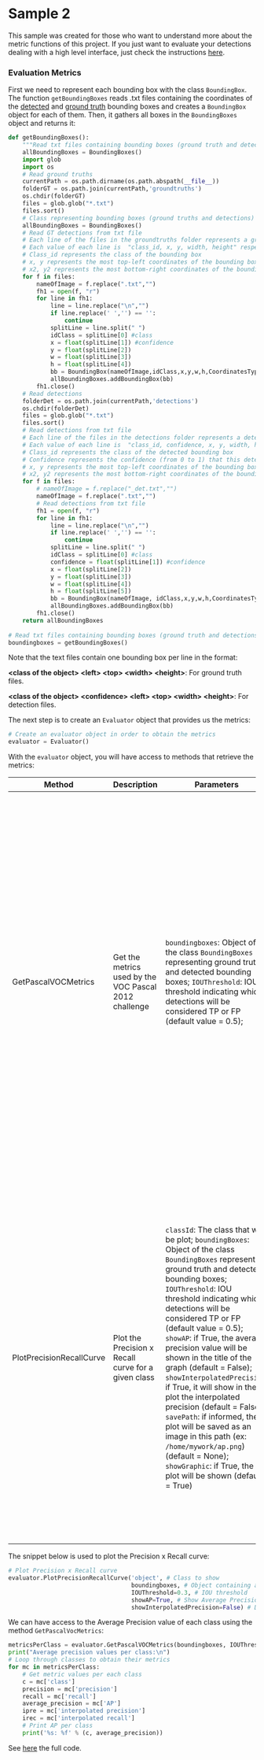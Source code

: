 # Sample 2

This sample was created for those who want to understand more about the metric functions of this project. If you just want to evaluate your detections dealing with a high level interface, just check the instructions [here](https://github.com/rafaelpadilla/Object-Detection-Metrics/blob/master/README.md#how-to-use-this-project).

### Evaluation Metrics

First we need to represent each bounding box with the class `BoundingBox`. The function `getBoundingBoxes` reads .txt files containing the coordinates of the [detected](https://github.com/rafaelpadilla/Object-Detection-Metrics/tree/master/samples/sample_2/detections) and [ground truth](https://github.com/rafaelpadilla/Object-Detection-Metrics/tree/master/samples/sample_2/groundtruths) bounding boxes and creates a `BoundingBox` object for each of them. Then, it gathers all boxes in the `BoundingBoxes` object and returns it:

```python
def getBoundingBoxes():
    """Read txt files containing bounding boxes (ground truth and detections)."""
    allBoundingBoxes = BoundingBoxes()
    import glob
    import os
    # Read ground truths
    currentPath = os.path.dirname(os.path.abspath(__file__))
    folderGT = os.path.join(currentPath,'groundtruths')
    os.chdir(folderGT)
    files = glob.glob("*.txt")
    files.sort()
    # Class representing bounding boxes (ground truths and detections)
    allBoundingBoxes = BoundingBoxes()
    # Read GT detections from txt file
    # Each line of the files in the groundtruths folder represents a ground truth bounding box (bounding boxes that a detector should detect)
    # Each value of each line is  "class_id, x, y, width, height" respectively
    # Class_id represents the class of the bounding box
    # x, y represents the most top-left coordinates of the bounding box
    # x2, y2 represents the most bottom-right coordinates of the bounding box
    for f in files:
        nameOfImage = f.replace(".txt","")
        fh1 = open(f, "r")
        for line in fh1:
            line = line.replace("\n","")
            if line.replace(' ','') == '':
                continue
            splitLine = line.split(" ")
            idClass = splitLine[0] #class
            x = float(splitLine[1]) #confidence
            y = float(splitLine[2])
            w = float(splitLine[3])
            h = float(splitLine[4])
            bb = BoundingBox(nameOfImage,idClass,x,y,w,h,CoordinatesType.Absolute, (200,200), BBType.GroundTruth, format=BBFormat.XYWH)
            allBoundingBoxes.addBoundingBox(bb)
        fh1.close()
    # Read detections
    folderDet = os.path.join(currentPath,'detections')
    os.chdir(folderDet)
    files = glob.glob("*.txt")
    files.sort()
    # Read detections from txt file
    # Each line of the files in the detections folder represents a detected bounding box.
    # Each value of each line is  "class_id, confidence, x, y, width, height" respectively
    # Class_id represents the class of the detected bounding box
    # Confidence represents the confidence (from 0 to 1) that this detection belongs to the class_id.
    # x, y represents the most top-left coordinates of the bounding box
    # x2, y2 represents the most bottom-right coordinates of the bounding box
    for f in files:
        # nameOfImage = f.replace("_det.txt","")
        nameOfImage = f.replace(".txt","")
        # Read detections from txt file
        fh1 = open(f, "r")
        for line in fh1:
            line = line.replace("\n","")
            if line.replace(' ','') == '':
                continue            
            splitLine = line.split(" ")
            idClass = splitLine[0] #class
            confidence = float(splitLine[1]) #confidence
            x = float(splitLine[2])
            y = float(splitLine[3])
            w = float(splitLine[4])
            h = float(splitLine[5])
            bb = BoundingBox(nameOfImage, idClass,x,y,w,h,CoordinatesType.Absolute, (200,200), BBType.Detected, confidence, format=BBFormat.XYWH)
            allBoundingBoxes.addBoundingBox(bb)
        fh1.close()
    return allBoundingBoxes
    
# Read txt files containing bounding boxes (ground truth and detections)
boundingboxes = getBoundingBoxes()
```

Note that the text files contain one bounding box per line in the format:

 **\<class of the object> \<left> \<top> \<width> \<height>**: For ground truth files.
  
  **\<class of the object> \<confidence> \<left> \<top> \<width> \<height>**: For detection files.

The next step is to create an `Evaluator` object that provides us the metrics:

```python
# Create an evaluator object in order to obtain the metrics
evaluator = Evaluator()
```

With the ```evaluator``` object, you will have access to methods that retrieve the metrics:

| Method | Description | Parameters | Returns |
|------|-----------|----------|-------|
|  GetPascalVOCMetrics | Get the metrics used by the VOC Pascal 2012 challenge | `boundingboxes`: Object of the class `BoundingBoxes` representing ground truth and detected bounding boxes; `IOUThreshold`: IOU threshold indicating which detections will be considered TP or FP (default value = 0.5); | List of dictionaries. Each dictionary contains information and metrics of each class. The keys of each dictionary are:  `dict['class']`: class representing the current dictionary; `dict['precision']`: array with the precision values; `dict['recall']`: array with the recall values; `dict['AP']`: **average precision**; `dict['interpolated precision']`: interpolated precision values; `dict['interpolated recall']`: interpolated recall values; `dict['total positives']`: total number of ground truth positives; `dict['total TP']`: total number of True Positive detections; `dict['total FP']`: total number of False Negative detections; |
PlotPrecisionRecallCurve |	Plot the Precision x Recall curve for a given class | `classId`: The class that will be plot; `boundingBoxes`: Object of the class `BoundingBoxes` representing ground truth and detected bounding boxes; `IOUThreshold`: IOU threshold indicating which detections will be considered TP or FP (default value = 0.5); `showAP`: if True, the average precision value will be shown in the title of the graph (default = False); `showInterpolatedPrecision`: if True, it will show in the plot the interpolated precision (default = False); `savePath`: if informed, the plot will be saved as an image in this path (ex: `/home/mywork/ap.png`) (default = None); `showGraphic`: if True, the plot will be shown (default = True) | The dictionary containing information and metric about the class. The keys of the dictionary are: `dict['class']`: class representing the current dictionary; `dict['precision']`: array with the precision values; `dict['recall']`: array with the recall values; `dict['AP']`: **average precision**; `dict['interpolated precision']`: interpolated precision values; `dict['interpolated recall']`: interpolated recall values; `dict['total positives']`: total number of ground truth positives; `dict['total TP']`: total number of True Positive detections; `dict['total FP']`: total number of False Negative detections |

The snippet below is used to plot the Precision x Recall curve:

```python
# Plot Precision x Recall curve
evaluator.PlotPrecisionRecallCurve('object', # Class to show
                                   boundingboxes, # Object containing all bounding boxes (ground truths and detections)
                                   IOUThreshold=0.3, # IOU threshold
                                   showAP=True, # Show Average Precision in the title of the plot
                                   showInterpolatedPrecision=False) # Don't plot the interpolated precision curve
```

We can have access to the Average Precision value of each class using the method `GetPascalVocMetrics`:

```python
metricsPerClass = evaluator.GetPascalVOCMetrics(boundingboxes, IOUThreshold=0.3)
print("Average precision values per class:\n")
# Loop through classes to obtain their metrics
for mc in metricsPerClass:
    # Get metric values per each class
    c = mc['class']
    precision = mc['precision']
    recall = mc['recall']
    average_precision = mc['AP']
    ipre = mc['interpolated precision']
    irec = mc['interpolated recall']
    # Print AP per class
    print('%s: %f' % (c, average_precision))
```

See [here](https://github.com/rafaelpadilla/Object-Detection-Metrics/blob/master/samples/sample_2/sample_2.py) the full code.
